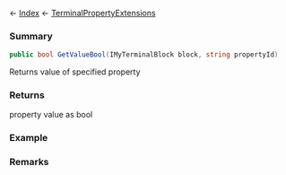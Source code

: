 ← [Index](Api-Index) ← [TerminalPropertyExtensions](Sandbox.ModAPI.Interfaces.TerminalPropertyExtensions)

### Summary

```csharp
public bool GetValueBool(IMyTerminalBlock block, string propertyId)
```

Returns value of specified property

### Returns

property value as bool

### Example

### Remarks

